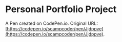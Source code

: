 # Personal Portfolio Project

A Pen created on CodePen.io. Original URL: [https://codepen.io/scampcoder/pen/Jjdppve](https://codepen.io/scampcoder/pen/Jjdppve).



